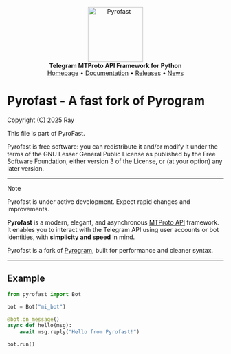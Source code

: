 <p align="center">
  <a href="https://github.com/pthndv/pyrofast">
    <img src="https://raw.githubusercontent.com/pthndv/PyroFast/main/assets/pyrofast-logo.png" alt="Pyrofast" width="128">

  </a>
  <br>
  <b>Telegram MTProto API Framework for Python</b>
  <br>
  <a href="#">Homepage</a> •
  <a href="#">Documentation</a> •
  <a href="#">Releases</a> •
  <a href="#">News</a>
</p>

# Pyrofast - A fast fork of Pyrogram

Copyright (C) 2025 Ray

This file is part of PyroFast.

Pyrofast is free software: you can redistribute it and/or modify
it under the terms of the GNU Lesser General Public License as published
by the Free Software Foundation, either version 3 of the License, or
(at your option) any later version.

---

> [!NOTE]  
> Pyrofast is under active development. Expect rapid changes and improvements.

**Pyrofast** is a modern, elegant, and asynchronous [MTProto API](https://core.telegram.org/mtproto) framework.  
It enables you to interact with the Telegram API using user accounts or bot identities, with **simplicity and speed** in mind.

Pyrofast is a fork of [Pyrogram](https://github.com/pyrogram/pyrogram), built for performance and cleaner syntax.

---

## Example

```python
from pyrofast import Bot

bot = Bot("mi_bot")

@bot.on_message()
async def hello(msg):
    await msg.reply("Hello from Pyrofast!")

bot.run()
